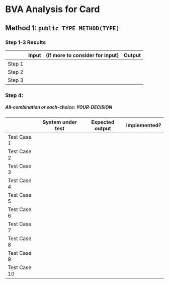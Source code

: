 # BVA Analysis for Card

## Method 1: ```public TYPE METHOD(TYPE)```
### Step 1-3 Results
|        | Input | (if more to consider for input) | Output |
|--------|-------|---------------------------------|--------|
| Step 1 |       |                                 |        |
| Step 2 |       |                                 |        |
| Step 3 |       |                                 |        |
### Step 4:
##### All-combination or each-choice: YOUR-DECISION

|              | System under test | Expected output | Implemented? |
|--------------|-------------------|-----------------|--------------|
| Test Case 1  |                   |                 |              |
| Test Case 2  |                   |                 |              |
| Test Case 3  |                   |                 |              |
| Test Case 4  |                   |                 |              |
| Test Case 5  |                   |                 |              |
| Test Case 6  |                   |                 |              |
| Test Case 7  |                   |                 |              |
| Test Case 8  |                   |                 |              |
| Test Case 9  |                   |                 |              |
| Test Case 10 |                   |                 |              |
